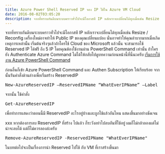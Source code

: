 ```yaml
---
title: Azure Power Shell Reserved IP จอง IP ใช้ใน Azure VM Cloud
date: 2016-08-02T03:05:20
description: จากที่ทราบกันดีบนระบบคราวทั่วไปจะมีโอกาสที IP หลักเราจะเปลี่ยนได้ทุกเมื่อเช่น Resize / Reconfig เครื่องใหม่อาจทำให้ Public IP ของคุณเปลี่ยนแปลง นั่นอาจทำให้คุณลำบากมากเมื่อเกิดเหตุการเหล่านั้น เริ่มต้
---
```


จากที่ทราบกันดีบนระบบคราวทั่วไปจะมีโอกาสที IP หลักเราจะเปลี่ยนได้ทุกเมื่อเช่น Resize / Reconfig เครื่องใหม่อาจทำให้ Public IP ของคุณเปลี่ยนแปลง นั่นอาจทำให้คุณลำบากมากเมื่อเกิดเหตุการเหล่านั้น เริ่มต้นจริงๆแล้วถ้าใครใช้ Cloud ของ Microsoft แล้วนั้น จะสามารถใช้ Reserved IP ได้ฟรี ถึง 5 IP โดยคุณต้องใช้งานผ่าน PowerShell Command เท่านั้น ถ้าใครยัง Authenticate Azure Command ไม่ได้ให้กลับไปดูบทความก่อนหน้านี้ที่นี่นะครับ <a href="http://www.greanapp.com/?p=268" title="เริ่มการใช้งาน Azure PowerShell Command" target="_blank">เริ่มการใช้งาน Azure PowerShell Command</a>

ก่อนอื่นก็เข้า Azure PowerShell Command และ Authen Subscription ให้เรียบร้อย จากนั้นรันคำสั่งด้านล่างเพื่อเริ่มสร้าง ReservedIP
 
<pre class="lang:default decode:true " >New-AzureReservedIP –ReservedIPName “WhatEverIPName” –Label "ReservedLabel" –Location "Southeast Asia"</pre> 

จากนั้น ใช้คำสั่ง  
<pre class="lang:default decode:true " >Get-AzureReservedIP</pre> 

เพื่อทำการแสดงว่าตอนนี้มี ReservedIP อะไรอยู่บ้างและถูกใช้แล้วอันไหน แสดงขึ้นมาอย่างชัดเจน

xxx หากต้องการลบ ReservedIP ที่สร้าง ไปแล้ว ก็ระวังอย่าไปลบอันที่ใช้อยู่ ผมก็ไม่กล้าลองแต่ไม่น่าจะลบได้ แต่ก็ไม่ควรลองล่ะครับ
 
<pre class="lang:default decode:true " >Remove-AzureReservedIP -ReservedIPName "WhatEverIPName"</pre> 

ในบทต่อไปจะเป็นเรื่องการนำ Reserved ไปใช้ กับ VM ที่เราสร้างขึ้นมา
